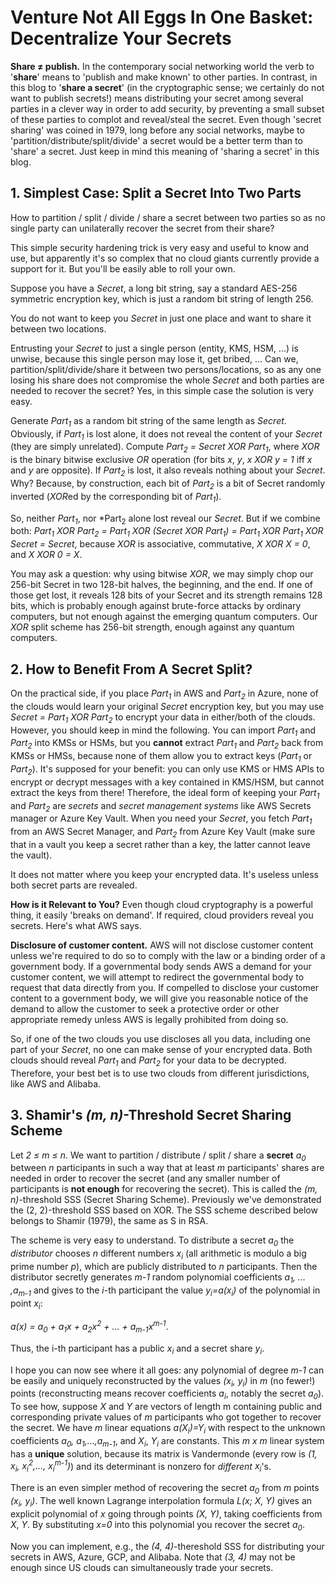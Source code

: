 # Venture Not All Eggs In One Basket: Decentralize Your Secrets

**Share &#x2260; publish.**
In the contemporary social networking world the verb to '**share**' means to
'publish and make known' to other parties. In contrast, in this blog to
'**share a secret**' (in the cryptographic sense; we certainly do not want to
publish secrets!) means distributing your secret among several parties in 
a clever way in order to add security,
by preventing a small subset of these parties to complot and reveal/steal
the secret. Even though 'secret sharing' was 
coined in 1979, long before any social networks, maybe to 
'partition/distribute/split/divide' a secret would be a better term than to
'share' a secret. Just keep in mind this meaning of 'sharing a secret' in this
blog.


## 1. Simplest Case: Split a Secret Into Two Parts

How to partition / split / divide / share a secret between two parties so as 
no single party can unilaterally recover the secret from their share?

This simple security hardening trick is very easy and useful to know
and use, but apparently it's so complex that no cloud giants currently 
provide a support for it. But you'll be easily able to roll your own.

Suppose you have a *Secret*, a long bit string, say a standard AES-256
symmetric encryption key, which is just a random bit string of length 256. 

You do not want to keep you *Secret* in just one place and want to share 
it between two locations.

Entrusting your *Secret* to just a single person (entity, KMS, HSM, ...)
is unwise, because this single person may lose it, get bribed, ... Can
we, partition/split/divide/share it between two persons/locations, 
so as any one losing his share does not compromise the whole *Secret*
and both parties are needed to recover the secret? Yes, in this simple
case the solution is very easy.

Generate *Part<sub>1</sub>* as a random bit string of the same length 
as *Secret*. Obviously, if *Part<sub>1</sub>* is lost alone, 
it does not reveal the content of your 
*Secret* (they are simply unrelated). Compute 
*Part<sub>2</sub> = Secret XOR Part<sub>1</sub>*,
where *XOR* is the binary bitwise exclusive *OR* operation (for bits *x*, *y*,
*x XOR y = 1* iff *x* and *y* are opposite). If *Part<sub>2</sub>* 
is lost, it also
reveals nothing about your *Secret*. Why? Because, by construction, each bit
of *Part<sub>2</sub>* is a bit of Secret randomly inverted (*XOR*ed by the
corresponding bit of *Part<sub>1</sub>*).

So, neither *Part<sub>1</sub>*, nor *Part<sub>2</sub> 
alone lost reveal our *Secret*. But if we combine both: 
*Part<sub>1</sub> XOR Part<sub>2</sub> = Part<sub>1</sub> XOR 
(Secret XOR Part<sub>1</sub>) = Part<sub>1</sub>
XOR Part<sub>1</sub> XOR Secret = Secret*, because *XOR* is associative,
commutative, *X XOR X = 0*, and *X XOR 0 = X*.

You may ask a question: why using bitwise *XOR*, we may simply chop our
256-bit Secret in two 128-bit halves, the beginning, and the end. If
one of those get lost, it reveals 128 bits of your Secret and its
strength remains 128 bits, which is probably enough against brute-force attacks by
ordinary computers, but not enough against the emerging quantum
computers. Our *XOR* split scheme has 256-bit strength, enough against
any quantum computers.


## 2. How to Benefit From A Secret Split?

On the practical side, if you place *Part<sub>1</sub>* in AWS
and *Part<sub>2</sub>* in Azure,
none of the clouds would learn your original *Secret* encryption key,
but you may use *Secret = Part<sub>1</sub> XOR Part<sub>2</sub>* 
to encrypt your data in
either/both of the clouds. However, you should keep in mind the
following. You can import *Part<sub>1</sub>* and 
*Part<sub>2</sub>* into KMSs or HSMs, but you
**cannot** extract *Part<sub>1</sub>* and *Part<sub>2</sub>* 
back from KMSs or HMSs, because none of
them allow you to extract keys (*Part<sub>1</sub>* or 
*Part<sub>2</sub>*). It's supposed for
your benefit: you can only use KMS or HMS APIs to encrypt or decrypt
messages with a key contained in KMS/HSM, but cannot extract the keys from
there! Therefore, the ideal form of keeping your *Part<sub>1</sub>* 
and *Part<sub>2</sub>* are
*secrets* and *secret management systems* like AWS Secrets manager or Azure
Key Vault. When you need your *Secret*, you fetch 
*Part<sub>1</sub>* from an AWS
Secret Manager, and *Part<sub>2</sub>* from 
Azure Key Vault (make sure that in a
vault you keep a secret rather than a key, the latter cannot leave the
vault).

It does not matter where you keep your encrypted data. It's useless
unless both secret parts are revealed.


**How is it Relevant to You?**
Even though cloud cryptography is a powerful thing, it easily 
'breaks on demand'. If
required, cloud providers reveal you secrets. Here's what AWS says.


**Disclosure of customer content.**
AWS will not disclose customer content unless we're required to do so
to comply with the law or a binding order of a government body. If a
governmental body sends AWS a demand for your customer content, we
will attempt to redirect the governmental body to request that data
directly from you. If compelled to disclose your customer content to a
government body, we will give you reasonable notice of the demand to
allow the customer to seek a protective order or other appropriate
remedy unless AWS is legally prohibited from doing so.

So, if one of the two clouds you use discloses all you data, including
one part of your *Secret*, no one can make sense of your encrypted data. 
Both clouds 
should reveal *Part<sub>1</sub>* and *Part<sub>2<sub>* for your data to be 
decrypted. Therefore, your best bet is to use two
clouds from different jurisdictions, like AWS and Alibaba.


## 3. Shamir's *(m, n)*-Threshold Secret Sharing Scheme

Let *2 &#x2264; m &#x2264; n*. We want to partition / distribute / 
split / share a **secret** *a<sub>0</sub>* between *n* participants 
in such a way that at least *m*
participants' shares are needed in order to recover the secret (and
any smaller number of participants is **not enough** for recovering the
secret). This is called the *(m, n)*-threshold SSS (Secret Sharing
Scheme). Previously we've demonstrated the (2, 2)-threshold SSS based
on XOR. The SSS scheme described below belongs to Shamir (1979), the
same as S in RSA.

The scheme is very easy to understand. To distribute a secret 
*a<sub>0</sub>* the
*distributor* chooses *n* different numbers *x<sub>i</sub>* (all 
arithmetic is modulo a big prime number *p*), which are publicly
distributed to *n* participants. Then the distributor secretly
generates *m-1* random polynomial coefficients 
*a<sub>1</sub>, ... ,a<sub>m-1</sub>* and gives
to the *i*-th participant the value 
*y<sub>i</sub>=a(x<sub>i</sub>)* of the polynomial in point 
*x<sub>i</sub>*:

*a(x) = a<sub>0</sub> + a<sub>1</sub>x + a<sub>2</sub>x<sup>2</sup> + ... + 
a<sub>m-1</sub>x<sup>m-1</sup>*.

Thus, the i-th participant has a public *x<sub>i</sub>* and a secret 
share *y<sub>i</sub>*.

I hope you can now see where it all goes: any polynomial of degree *m-1* 
can be easily and uniquely reconstructed by the values 
*(x<sub>i</sub>, y<sub>i</sub>)* in *m* (no fewer!) points 
(reconstructing means recover coefficients *a<sub>i</sub>*, notably
the secret *a<sub>0</sub>*). To see how, suppose *X* and *Y* are vectors of
length m containing public and corresponding private values of *m*
participants who got together to recover the secret. We have *m*
linear equations *a(X<sub>i</sub>)=Y<sub>i</sub>* with respect 
to the unknown coefficients
*a<sub>0</sub>, a<sub>1</sub>,...,a<sub>m-1</sub>*, and 
*X<sub>i</sub>*, *Y<sub>i</sub>* are constants. This *m x m* 
linear system has a **unique** solution,
because its matrix is Vandermonde (every row is 
*(1, x<sub>i</sub>, x<sub>i</sub><sup>2</sup>,...,
x<sub>i</sub><sup>m-1</sup>)*) and its determinant is nonzero for
*different* *x<sub>i</sub>*'s.

There is an even simpler method of recovering the secret *a<sub>0</sub>* 
from *m* points *(x<sub>i</sub>, y<sub>i</sub>)*. 
The well known Lagrange interpolation formula *L(x; X, Y)* gives
an explicit polynomial of *x* going through points *(X, Y)*, taking
coefficients from *X*, *Y*. By substituting *x=0* into this polynomial
you recover the secret *a<sub>0</sub>*.

Now you can implement, e.g., the *(4, 4)*-thereshold SSS for distributing 
your secrets in AWS, Azure, GCP, and Alibaba. Note that *(3, 4)* may not be 
enough since US clouds can simultaneously trade your secrets.
